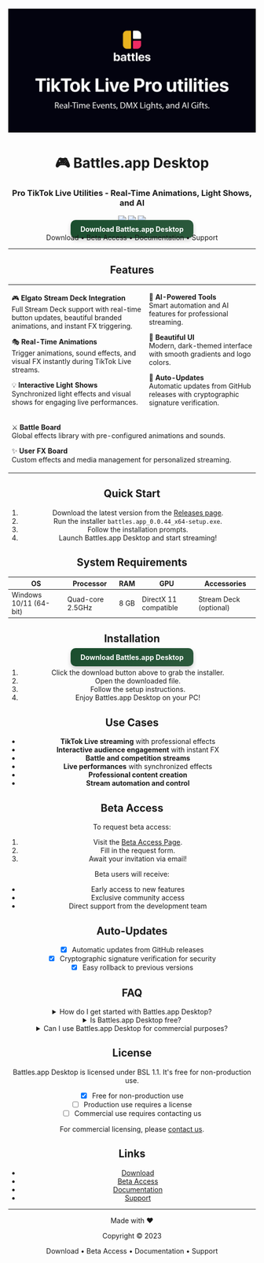 <div align="center">

![Github banner](./.github/banner.jpg)
# 🎮 Battles.app Desktop
### Pro TikTok Live Utilities - Real-Time Animations, Light Shows, and AI
![](https://img.shields.io/badge/version-0.0.44-blue?style=for-the-badge)
![](https://img.shields.io/badge/platform-Windows%2010%2F11-blueviolet?style=for-the-badge&logo=windows)
![](https://img.shields.io/badge/status-Closed%20Beta-red?style=for-the-badge)
<br>
<a href="https://github.com/battles-app/desktop/releases/download/v0.0.44/battles.app_0.0.44_x64-setup.exe" style="background: linear-gradient(135deg, #1a4d2e 0%, #2d5a3d 100%); padding: 10px 20px; border-radius: 10px; box-shadow: 0 4px 8px rgba(0,0,0,0.2); color: white; font-weight: bold; text-decoration: none;">Download Battles.app Desktop</a>
<br>
Download • Beta Access • Documentation • Support

---

## Features
<table>
<tr>
<td>

🎮 **Elgato Stream Deck Integration**
<br>Full Stream Deck support with real-time button updates, beautiful branded animations, and instant FX triggering.

🎭 **Real-Time Animations**
<br>Trigger animations, sound effects, and visual FX instantly during TikTok Live streams.

💡 **Interactive Light Shows**
<br>Synchronized light effects and visual shows for engaging live performances.

</td>
<td>

🤖 **AI-Powered Tools**
<br>Smart automation and AI features for professional streaming.

🎨 **Beautiful UI**
<br>Modern, dark-themed interface with smooth gradients and logo colors.

🔄 **Auto-Updates**
<br>Automatic updates from GitHub releases with cryptographic signature verification.

</td>
</tr>
<tr>
<td colspan="2">

⚔️ **Battle Board**
<br>Global effects library with pre-configured animations and sounds.

✨ **User FX Board**
<br>Custom effects and media management for personalized streaming.

</td>
</tr>
</table>

## Quick Start
1. Download the latest version from the [Releases page](https://github.com/battles-app/desktop/releases).
2. Run the installer `battles.app_0.0.44_x64-setup.exe`.
3. Follow the installation prompts.
4. Launch Battles.app Desktop and start streaming!

## System Requirements

| OS         | Processor | RAM | GPU | Accessories       |
|------------|-----------|-----|-----|-------------------|
| Windows 10/11 (64-bit) | Quad-core 2.5GHz | 8 GB | DirectX 11 compatible | Stream Deck (optional) |

## Installation

<a href="https://github.com/battles-app/desktop/releases/download/v0.0.44/battles.app_0.0.44_x64-setup.exe" style="background: linear-gradient(135deg, #1a4d2e 0%, #2d5a3d 100%); padding: 10px 20px; border-radius: 10px; box-shadow: 0 4px 8px rgba(0,0,0,0.2); color: white; font-weight: bold; text-decoration: none;">Download Battles.app Desktop</a>

1. Click the download button above to grab the installer.
2. Open the downloaded file.
3. Follow the setup instructions.
4. Enjoy Battles.app Desktop on your PC!

## Use Cases
- **TikTok Live streaming** with professional effects
- **Interactive audience engagement** with instant FX
- **Battle and competition streams**
- **Live performances** with synchronized effects
- **Professional content creation**
- **Stream automation and control**

## Beta Access
To request beta access:
1. Visit the [Beta Access Page](#).
2. Fill in the request form.
3. Await your invitation via email!

Beta users will receive:
- Early access to new features
- Exclusive community access
- Direct support from the development team

## Auto-Updates
- [x] Automatic updates from GitHub releases
- [x] Cryptographic signature verification for security
- [x] Easy rollback to previous versions

## FAQ

<details>
<summary>How do I get started with Battles.app Desktop?</summary>
Simply download the app from the link above, install it, and start streaming with professional effects!
</details>

<details>
<summary>Is Battles.app Desktop free?</summary>
Battles.app Desktop is currently in closed beta and free for non-commercial use. Commercial users should contact us for licensing.
</details>

<details>
<summary>Can I use Battles.app Desktop for commercial purposes?</summary>
Yes, but commercial use requires a license. Please contact us for more details.
</details>

## License

Battles.app Desktop is licensed under BSL 1.1. It's free for non-production use.
- [x] Free for non-production use
- [ ] Production use requires a license
- [ ] Commercial use requires contacting us

For commercial licensing, please [contact us](#).

## Links

- [Download](https://github.com/battles-app/desktop/releases/download/v0.0.44/battles.app_0.0.44_x64-setup.exe)
- [Beta Access](#)
- [Documentation](#)
- [Support](#)

---

<div align="center">

Made with ❤️

Copyright © 2023

Download • Beta Access • Documentation • Support

</div>